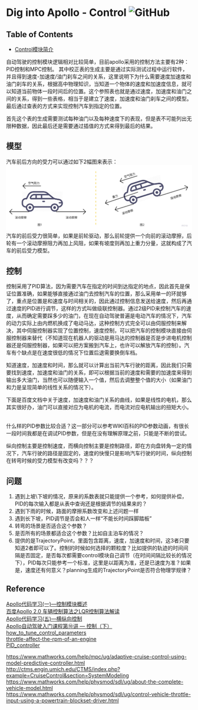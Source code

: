 # Dig into Apollo - Control ![GitHub](https://img.shields.io/github/license/daohu527/Dig-into-Apollo.svg?style=popout)

## Table of Contents
- [Control模块简介](#introduction)

  

<a name="introduction" />

自动驾驶的控制模块逻辑相对比较简单，目前apollo采用的控制方法主要有2种：PID控制和MPC控制。
其中校正表的生成主要是通过实际测试过程中运行软件，并且得到速度-加速度/油门刹车之间的关系，这里说明下为什么需要速度加速度和油门刹车的关系，根据高中物理知识，当知道一个物体的速度和加速度信息，就可以知道当前物体一段时间后的位置。这个参照表也就是通过速度，加速度和油门之间的关系，得到一些表格，相当于是建立了速度，加速度和油门刹车之间的模型。最后通过查表的方式来实现控制汽车到指定的位置。  

首先这个表的生成需要测试每种油门以及每种速度下的表现，但是表不可能列出无限种数据，因此最后还是需要通过插值的方式来得到最后的结果。

## 模型
汽车前后方向的受力可以通过如下2幅图来表示：
![lon](img/lon.jpg)  
汽车的前后受力很简单，如果是前轮驱动，那么前轮提供一个向前的滚动摩擦，后轮有一个滚动摩擦阻力再加上风阻，如果有坡度则再加上重力分量，这就构成了汽车的前后受力模型。


## 控制
控制采用了PID算法，因为需要汽车在指定的时间到达指定的地点，因此首先是保证位置准确，如果能够直接通过油门去控制汽车的位置，那么采用单一的环就够了，重点是位置是和速度与时间相关的，因此通过控制信息发送给速度，然后再通过速度的PID进行调节，这样的方式叫做级联控制器。通过2级PID来控制汽车的速度，从而确定需要踩多少的油门，在现在自动驾驶普遍是电动汽车的情况下，汽车的动力实际上由内燃机换成了电动马达，这种控制方式完全可以由伺服控制来解决，其中伺服控制器实现了位置控制，速度控制，可以把汽车的控制模块直接由伺服控制器来替代（不知道现在机器人的驱动是用马达的控制器是否是步进电机控制器还是伺服控制器，如果可以把方案搬到汽车上，也许可以解放汽车的控制）。汽车有个缺点是在速度很低的情况下位置后退需要换倒车档。

知道速度，加速度和时间，那么就可以计算出当前汽车行驶的距离，因此我们只需要找到速度，加速度和油门的关系，即可以根据当前的速度和需要的加速度来得到输出多大油门，当然也可以随便输入一个值，然后去调整整个值的大小（如果油门和力是呈现简单的线性关系的情况下）。

下面是百度文档中关于速度，加速度和油门关系的曲线，如果是线性的电机，那么其实很好办，油门可以直接对应为电机的电流，而电流对应电机输出的扭矩大小。
![]()  

什么样的PID参数比较合适？这一部分可以参考WIKI百科的PID参数动画，有很长一段时间我都是在调试PID参数，但是在没有理解原理之前，只能是不断的尝试。
![]()  


纵向控制主要是控制速度，而横向控制主要是控制路径，即在方向盘转角一定的情况下，汽车行驶的路径是固定的，速度的快慢只是影响汽车行驶的时间，纵向控制在转弯时候的受力模型有改变吗？？？

## 问题
1. 遇到上坡\下坡的情况，原来的系数表就只能提供一个参考，如何提供补偿，PID的每次输入都是从表中查询还是根据调节的结果来的？
2. 遇到下雨的时候，路面的摩擦系数改变和上述问题一样
3. 遇到长下坡，PID调节是否会和人一样“不能长时间踩脚踏板”
4. 转弯的场景是否适合这个参数？
5. 是否所有的场景都适合这个参数？比如自主泊车的情况？
6. 提供的是TrajectoryPoint，里面包含距离，速度，加速度和时间，这3者只要知道2者即可以了。控制的时候如何选择的颗粒度？比如提供的轨迹的时间间隔是否固定，是否每次都需要control模块自己调节（在时间间隔比较长的情况下），PID每次只能参考一个标准，这里是以距离为准，还是已速度为准？如果是，速度还有何意义？planning生成的TrajectoryPoint是否符合物理学规律？





## Reference
[Apollo代码学习(一)—控制模块概述](https://blog.csdn.net/u013914471/article/details/82775091)  
[百度Apollo 2.0 车辆控制算法之LQR控制算法解读](https://blog.csdn.net/weijimin1/article/details/85794084)  
[Apollo代码学习(五)—横纵向控制](https://blog.csdn.net/u013914471/article/details/83748571)  
[Apollo自动驾驶入门课程第⑩讲 — 控制（下）](https://blog.csdn.net/cg129054036/article/details/83413482)  
[how_to_tune_control_parameters](https://github.com/ApolloAuto/apollo/blob/master/docs/howto/how_to_tune_control_parameters.md)  
[throttle-affect-the-rpm-of-an-engine](https://www.physicsforums.com/threads/how-does-the-throttle-affect-the-rpm-of-an-engine.832029/)  
[PID_controller](https://en.wikipedia.org/wiki/PID_controller)  


https://www.mathworks.com/help/mpc/ug/adaptive-cruise-control-using-model-predictive-controller.html  
http://ctms.engin.umich.edu/CTMS/index.php?example=CruiseControl&section=SystemModeling  
https://www.mathworks.com/help/physmod/sdl/ug/about-the-complete-vehicle-model.html  
https://www.mathworks.com/help/physmod/sdl/ug/control-vehicle-throttle-input-using-a-powertrain-blockset-driver.html  

